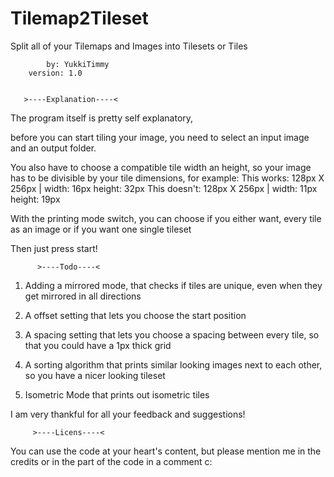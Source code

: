 # Tilemap2Tileset
Split all of your Tilemaps and Images into Tilesets or Tiles

   	    	by: YukkiTimmy
		version: 1.0


	   >----Explanation----<
The program itself is pretty self explanatory,

before you can start tiling your image, you need
to select an input image and an output folder.

You also have to choose a compatible tile width an height,
so your image has to be divisible by your tile dimensions, for example: 
This works: 128px X 256px | width: 16px height: 32px
This doesn't: 128px X 256px | width: 11px height: 19px

With the printing mode switch, you can choose if you either want,
every tile as an image or if you want one single tileset

Then just press start!

	      >----Todo----<
1. Adding a mirrored mode, that checks if tiles are unique,
   even when they get mirrored in all directions

2. A offset setting that lets you choose the start position

3. A spacing setting that lets you choose a spacing between every tile,
   so that you could have a 1px thick grid

4. A sorting algorithm that prints similar looking images 
   next to each other, so you have a nicer looking tileset

5. Isometric Mode that prints out isometric tiles

I am very thankful for all your feedback and suggestions!

	     >----Licens----<
You can use the code at your heart's content, but please mention me
in the credits or in the part of the code in a comment c:
